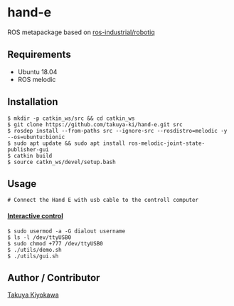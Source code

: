 # hand-e

ROS metapackage based on [ros-industrial/robotiq](https://github.com/ros-industrial/robotiq)

## Requirements

- Ubuntu 18.04
- ROS melodic

## Installation

    $ mkdir -p catkin_ws/src && cd catkin_ws
    $ git clone https://github.com/takuya-ki/hand-e.git src
    $ rosdep install --from-paths src --ignore-src --rosdistro=melodic -y --os=ubuntu:bionic
    $ sudo apt update && sudo apt install ros-melodic-joint-state-publisher-gui
    $ catkin build
    $ source catkn_ws/devel/setup.bash

## Usage

    # Connect the Hand E with usb cable to the controll computer

#### [Interactive control](https://wiki.ros.org/robotiq/Tutorials/Control%20of%20a%202-Finger%20Gripper%20using%20the%20Modbus%20RTU%20protocol%20%28ros%20kinetic%20and%20newer%20releases%29)

    $ sudo usermod -a -G dialout username
    $ ls -l /dev/ttyUSB0
    $ sudo chmod +777 /dev/ttyUSB0
    $ ./utils/demo.sh
    $ ./utils/gui.sh

## Author / Contributor

[Takuya Kiyokawa](https://takuya-ki.github.io/)
